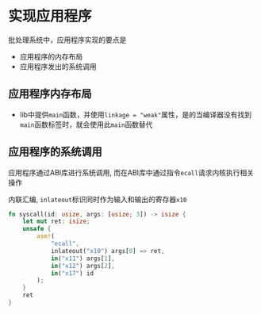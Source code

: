 # 实现应用程序 

批处理系统中，应用程序实现的要点是
- 应用程序的内存布局
- 应用程序发出的系统调用


## 应用程序内存布局

- lib中提供`main`函数，并使用`linkage = "weak"`属性，是的当编译器没有找到`main`函数标签时，就会使用此`main`函数替代

## 应用程序的系统调用

应用程序通过ABI库进行系统调用, 而在ABI库中通过指令`ecall`请求内核执行相关操作

内联汇编, `inlateout`标识同时作为输入和输出的寄存器`x10` 

```rust
fn syscall(id: usize, args: [usize; 3]) -> isize {
    let mut ret: isize;
    unsafe {
        asm!(
            "ecall",
            inlateout("x10") args[0] => ret,
            in("x11") args[1],
            in("x12") args[2],
            in("x17") id
        );
    }
    ret
}
```



